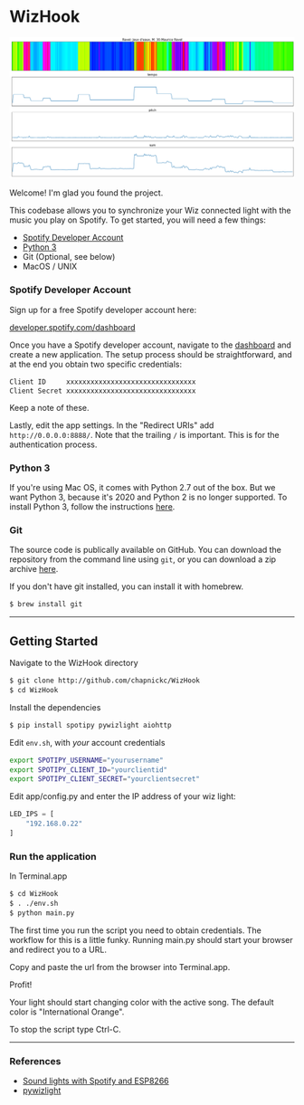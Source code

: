
# WizHook

![](notebooks/ravel_example.png?raw=true)

Welcome! I'm glad you found the project. 

This codebase allows you to synchronize your Wiz connected light 
with the music you play on Spotify. 
To get started, you will need a few things:

* [Spotify Developer Account](https://developer.spotify.com/dashboard)
* [Python 3](https://docs.python-guide.org/starting/install3/osx/)
* Git (Optional, see below)
* MacOS / UNIX

### Spotify Developer Account

Sign up for a free Spotify developer account here:

[developer.spotify.com/dashboard](https://developer.spotify.com/dashboard)

Once you have a Spotify developer account, navigate to the [dashboard](https://developer.spotify.com/dashboard)
and create a new application. The setup process should be straightforward, and at the end 
you obtain two specific credentials:

```
Client ID     xxxxxxxxxxxxxxxxxxxxxxxxxxxxxxxx
Client Secret xxxxxxxxxxxxxxxxxxxxxxxxxxxxxxxx
```

Keep a note of these.

Lastly, edit the app settings. In the "Redirect URIs" add `http://0.0.0.0:8888/`.
Note that the trailing `/` is important. 
This is for the authentication process.

### Python 3 

If you're using Mac OS, it comes with Python 2.7 out of the box.
But we want Python 3, because it's 2020 and Python 2 is no longer supported.
To install Python 3, follow the instructions [here](https://docs.python-guide.org/starting/install3/osx/).

### Git

The source code is publically available on GitHub. 
You can download the repository from the command line using `git`,
or you can download a zip archive 
[here](https://github.com/chapnickc/WizHook/archive/master.zip).

If you don't have git installed, you can install it with homebrew.

```sh
$ brew install git
```

-------------------

## Getting Started

Navigate to the WizHook directory

```sh
$ git clone http://github.com/chapnickc/WizHook
$ cd WizHook
```

Install the dependencies
```sh
$ pip install spotipy pywizlight aiohttp
```

Edit `env.sh`, with *your* account credentials

```sh
export SPOTIPY_USERNAME="yourusername"
export SPOTIPY_CLIENT_ID="yourclientid"
export SPOTIPY_CLIENT_SECRET="yourclientsecret"
```

Edit app/config.py and enter the IP address of your wiz light:
```py
LED_IPS = [
    "192.168.0.22"
]
```

### Run the application

In Terminal.app

```sh
$ cd WizHook
$ . ./env.sh
$ python main.py
```

The first time you run the script you need to obtain credentials.
The workflow for this is a little funky. Running main.py should 
start your browser and redirect you to a URL.

Copy and paste the url from the browser into Terminal.app.

Profit!

Your light should start changing color with the 
active song. The default color is "International Orange".

To stop the script type Ctrl-C.

----------------------

### References

* [Sound lights with Spotify and ESP8266](https://nvbn.github.io/2019/12/17/spotify-soundlights/)
* [pywizlight](https://github.com/sbidy/pywizlight)


